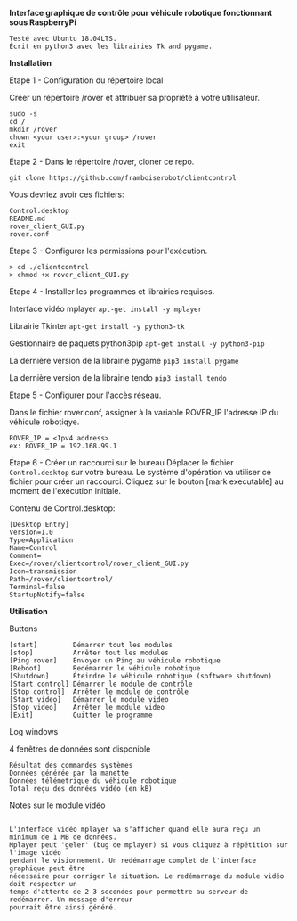 **Interface graphique de contrôle pour véhicule robotique fonctionnant sous RaspberryPi**
  ```
  Testé avec Ubuntu 18.04LTS.
  Écrit en python3 avec les librairies Tk and pygame.
  ```
  
**Installation**

Étape 1 - Configuration du répertoire local

Créer un répertoire /rover et attribuer sa propriété à votre utilisateur.

  ```
  sudo -s 
  cd /
  mkdir /rover
  chown <your user>:<your group> /rover
  exit
  ```

Étape 2 - Dans le répertoire /rover, cloner ce repo.

  ```git clone https://github.com/framboiserobot/clientcontrol```
  
Vous devriez avoir ces fichiers:
  ```
  Control.desktop
  README.md
  rover_client_GUI.py
  rover.conf
  ```
  
Étape 3 - Configurer les permissions pour l'exécution.

  ```
  > cd ./clientcontrol
  > chmod +x rover_client_GUI.py
  ```

Étape 4 - Installer les programmes et librairies requises.

Interface vidéo mplayer
  ```apt-get install -y mplayer```

Librairie Tkinter
  ```apt-get install -y python3-tk```

Gestionnaire de paquets python3pip
  ```apt-get install -y python3-pip```

La dernière version de la librairie pygame
  ```pip3 install pygame```

La dernière version de la librairie tendo
  ```pip3 install tendo```
  
Étape 5 - Configurer pour l'accès réseau. 

Dans le fichier rover.conf, assigner à la variable ROVER_IP l'adresse IP du véhicule robotiqye.
  ```
  ROVER_IP = <Ipv4 address>
  ex: ROVER_IP = 192.168.99.1
  ```
  
Étape 6 - Créer un raccourci sur le bureau 
Déplacer le fichier ```Control.desktop``` sur votre bureau. Le système d'opération va utiliser ce fichier pour créer un raccourci. Cliquez sur le bouton [mark executable] au moment de l'exécution initiale.

  Contenu de Control.desktop:
  
  ```
  [Desktop Entry]
  Version=1.0
  Type=Application
  Name=Control
  Comment=
  Exec=/rover/clientcontrol/rover_client_GUI.py
  Icon=transmission
  Path=/rover/clientcontrol/
  Terminal=false
  StartupNotify=false

  ```
 
**Utilisation**

Buttons 
```
[start]         Démarrer tout les modules
[stop]          Arrêter tout les modules
[Ping rover]    Envoyer un Ping au véhicule robotique
[Reboot]        Redémarrer le véhicule robotique
[Shutdown]      Éteindre le véhicule robotique (software shutdown)
[Start control] Démarrer le module de contrôle
[Stop control]  Arrêter le module de contrôle
[Start video]   Démarrer le module video
[Stop video]    Arrêter le module video
[Exit]          Quitter le programme
```
Log windows

4 fenêtres de données sont disponible

```
Résultat des commandes systèmes
Données générée par la manette
Données télémetrique du véhicule robotique
Total reçu des données vidéo (en kB) 
```
Notes sur le module vidéo 
```

L'interface vidéo mplayer va s'afficher quand elle aura reçu un minimum de 1 MB de données.
Mplayer peut 'geler' (bug de mplayer) si vous cliquez à répétition sur l'image vidéo 
pendant le visionnement. Un redémarrage complet de l'interface graphique peut être 
nécessaire pour corriger la situation. Le redémarrage du module vidéo doit respecter un 
temps d'attente de 2-3 secondes pour permettre au serveur de redémarrer. Un message d'erreur
pourrait être ainsi généré.
```

